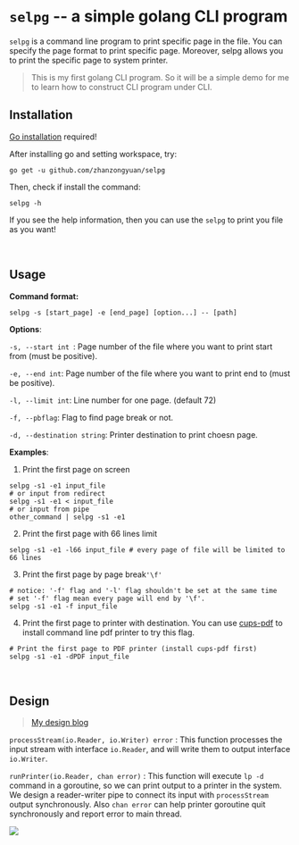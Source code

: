# `selpg` -- a simple golang CLI program

`selpg` is a command line program to print specific page in the file. You can specify the page format to print specific page. Moreover, selpg allows you to print the specific page to system printer.

> This is my first golang CLI program. So it will be a simple demo for me to learn how to construct CLI program under CLI.

## Installation

[Go installation](https://golang.org/doc/install) required!

After installing go and setting workspace, try:

```shell
go get -u github.com/zhanzongyuan/selpg
```

Then, check if install the command:

```shell
selpg -h
```

If you see the help information, then you can use the `selpg` to print you file as you want!

<br>

## Usage

**Command format:**

```
selpg -s [start_page] -e [end_page] [option...] -- [path]
```

**Options**:

`-s, --start int `: Page number of the file where you want to print start from (must be positive).

`-e, --end int`: Page number of the file where you want to print end to (must be positive).

`-l, --limit int`: Line number for one page. (default 72)

`-f, --pbflag`: Flag to find page break or not.

`-d, --destination string`: Printer destination to print choesn page.

**Examples**:

1. Print the first page on screen

```shell
selpg -s1 -e1 input_file
# or input from redirect
selpg -s1 -e1 < input_file
# or input from pipe
other_command | selpg -s1 -e1
```

2. Print the first page with 66 lines limit

```shell
selpg -s1 -e1 -l66 input_file # every page of file will be limited to 66 lines
```

3. Print the first page by page break`'\f'`

```shell
# notice: '-f' flag and '-l' flag shouldn't be set at the same time
# set '-f' flag mean every page will end by '\f'.
selpg -s1 -e1 -f input_file
```

4. Print the first page to printer with destination. You can use [cups-pdf](http://terokarvinen.com/2011/print-pdf-from-command-line-cups-pdf-lpr-p-pdf) to install command line pdf printer to try this flag.

```shell
# Print the first page to PDF printer (install cups-pdf first)
selpg -s1 -e1 -dPDF input_file 
```

<br>

## Design

> [My design blog](http://blog.zhanzy.xyz/2018/10/04/Go%E5%BC%80%E5%8F%91CLI%E5%AE%9E%E7%94%A8%E7%A8%8B%E5%BA%8F%E5%88%9D%E4%BD%93%E9%AA%8C/#%E8%AE%BE%E8%AE%A1selpg%E7%A8%8B%E5%BA%8F%E7%BB%93%E6%9E%84)

`processStream(io.Reader, io.Writer) error` : This function processes the input stream with interface `io.Reader`, and will write them to output interface `io.Writer`.

`runPrinter(io.Reader, chan error)` : This function will execute `lp -d` command in a goroutine, so we can print output to a printer in the system. We design a reader-writer pipe to connect its input with `processStream` output synchronously. Also `chan error` can help printer goroutine quit synchronously and report error to main thread.

![](http://pg2vkewkk.bkt.clouddn.com/18-10-11/53247950.jpg)

